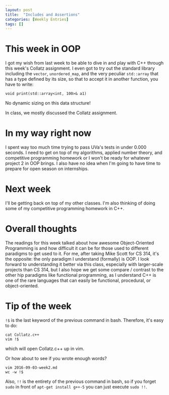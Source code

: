 ```yaml
---
layout: post
title:  "Includes and Assertions"
categories: [Weekly Entries]
tags: []
---
```

# This week in OOP

I got my wish from last week to be able to dive in and play with C++ through this week's Collatz assignment. I even got to try out the standard library including the `vector`, `unordered_map`, and the very peculiar `std::array` that has a type defined by its size, so that to accept it in another function, you have to write:

```
void print(std::array<int, 100>& a1)
```

No dynamic sizing on this data structure!

In class, we mostly discussed the Collatz assignment.

# In my way right now

I spent way too much time trying to pass UVa's tests in under 0.000 seconds. I need to get on top of my algorithms, applied number theory, and competitive programming homework or I won't be ready for whatever project 2 in OOP brings. I also have no idea when I'm going to have time to prepare for open season on internships.

# Next week

I'll be getting back on top of my other classes. I'm also thinking of doing some of my competitive programming homework in C++.

# Overall thoughts

The readings for this week talked about how awesome Object-Oriented Programming is and how difficult it can be for those used to different paradigms to get used to it. For me, after taking Mike Scott for CS 314, it's the opposite: the only paradigm I understand (formally) is OOP. I look forward to understanding it better via this class, especially with larger-scale projects than CS 314, but I also hope we get some compare / contrast to the other hip paradigms like functional programming, as I understand C++ is one of the rare languages that can easily be functional, procedural, or object-oriented.

# Tip of the week

`!$` is the last keyword of the previous command in bash. Therefore, it's easy to do:

```
cat Collatz.c++
vim !$
```

which will open Collatz.c++ up in vim.

Or how about to see if you wrote enough words?

```
vim 2016-09-03-week2.md
wc -w !$
```

Also, `!!` is the entirety of the previous command in bash, so if you forget `sudo` in front of `apt-get install g++-5` you can just execute `sudo !!`.